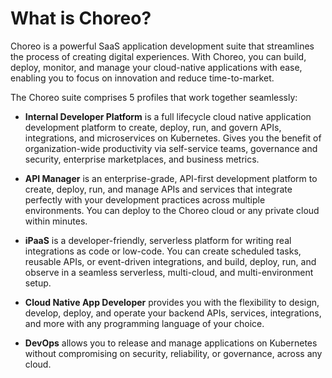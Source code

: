 # What is Choreo?

Choreo is a powerful SaaS application development suite that streamlines the process of creating digital experiences. With Choreo, you can build, deploy, monitor, and manage your cloud-native applications with ease, enabling you to focus on innovation and reduce time-to-market.

The Choreo suite comprises 5 profiles that work together seamlessly:
  
 - **Internal Developer Platform** is a full lifecycle cloud native application development platform to create, deploy, run, and govern APIs, integrations, and microservices on Kubernetes. Gives you the benefit of organization-wide productivity via self-service teams, governance and security, enterprise marketplaces, and business metrics.

 - **API Manager** is an enterprise-grade, API-first development platform to create, deploy, run, and manage APIs and services that integrate perfectly with your development practices across multiple environments. You can deploy to the Choreo cloud or any private cloud within minutes.

 - **iPaaS** is a developer-friendly, serverless platform for writing real integrations as code or low-code. You can create scheduled tasks, reusable APIs, or event-driven integrations, and build, deploy, run, and observe in a seamless serverless, multi-cloud, and multi-environment setup.

 - **Cloud Native App Developer** provides you with the flexibility to design, develop, deploy, and operate your backend APIs, services, integrations, and more with any programming language of your choice.

 - **DevOps** allows you to release and manage applications on Kubernetes without compromising on security, reliability, or governance, across any cloud.

